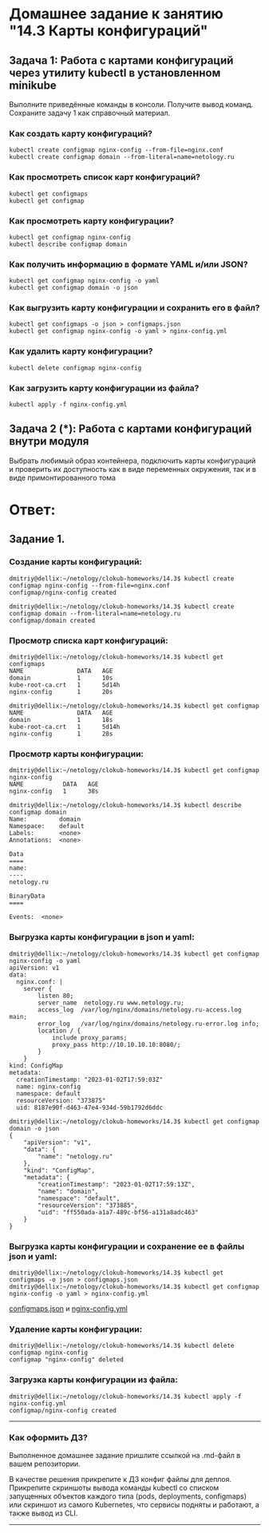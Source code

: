 # Домашнее задание к занятию "14.3 Карты конфигураций"

## Задача 1: Работа с картами конфигураций через утилиту kubectl в установленном minikube

Выполните приведённые команды в консоли. Получите вывод команд. Сохраните
задачу 1 как справочный материал.

### Как создать карту конфигураций?

```
kubectl create configmap nginx-config --from-file=nginx.conf
kubectl create configmap domain --from-literal=name=netology.ru
```

### Как просмотреть список карт конфигураций?

```
kubectl get configmaps
kubectl get configmap
```

### Как просмотреть карту конфигурации?

```
kubectl get configmap nginx-config
kubectl describe configmap domain
```

### Как получить информацию в формате YAML и/или JSON?

```
kubectl get configmap nginx-config -o yaml
kubectl get configmap domain -o json
```

### Как выгрузить карту конфигурации и сохранить его в файл?

```
kubectl get configmaps -o json > configmaps.json
kubectl get configmap nginx-config -o yaml > nginx-config.yml
```

### Как удалить карту конфигурации?

```
kubectl delete configmap nginx-config
```

### Как загрузить карту конфигурации из файла?

```
kubectl apply -f nginx-config.yml
```

## Задача 2 (*): Работа с картами конфигураций внутри модуля

Выбрать любимый образ контейнера, подключить карты конфигураций и проверить
их доступность как в виде переменных окружения, так и в виде примонтированного
тома


# Ответ:

## Задание 1.
### Создание карты конфигураций:
```shell
dmitriy@dellix:~/netology/clokub-homeworks/14.3$ kubectl create configmap nginx-config --from-file=nginx.conf
configmap/nginx-config created
```
```shell
dmitriy@dellix:~/netology/clokub-homeworks/14.3$ kubectl create configmap domain --from-literal=name=netology.ru
configmap/domain created
```

### Просмотр списка карт конфигураций:

```shell
dmitriy@dellix:~/netology/clokub-homeworks/14.3$ kubectl get configmaps
NAME               DATA   AGE
domain             1      10s
kube-root-ca.crt   1      5d14h
nginx-config       1      20s
```
```shell
dmitriy@dellix:~/netology/clokub-homeworks/14.3$ kubectl get configmap
NAME               DATA   AGE
domain             1      18s
kube-root-ca.crt   1      5d14h
nginx-config       1      28s
```

### Просмотр карты конфигурации:

```shell
dmitriy@dellix:~/netology/clokub-homeworks/14.3$ kubectl get configmap nginx-config
NAME           DATA   AGE
nginx-config   1      38s
```
```shell
dmitriy@dellix:~/netology/clokub-homeworks/14.3$ kubectl describe configmap domain
Name:         domain
Namespace:    default
Labels:       <none>
Annotations:  <none>

Data
====
name:
----
netology.ru

BinaryData
====

Events:  <none>
```

### Выгрузка карты конфигурации в json и yaml:

```shell
dmitriy@dellix:~/netology/clokub-homeworks/14.3$ kubectl get configmap nginx-config -o yaml
apiVersion: v1
data:
  nginx.conf: |
    server {
        listen 80;
        server_name  netology.ru www.netology.ru;
        access_log  /var/log/nginx/domains/netology.ru-access.log  main;
        error_log   /var/log/nginx/domains/netology.ru-error.log info;
        location / {
            include proxy_params;
            proxy_pass http://10.10.10.10:8080/;
        }
    }
kind: ConfigMap
metadata:
  creationTimestamp: "2023-01-02T17:59:03Z"
  name: nginx-config
  namespace: default
  resourceVersion: "373875"
  uid: 8187e90f-d463-47e4-934d-59b1792d6ddc
```
```shell
dmitriy@dellix:~/netology/clokub-homeworks/14.3$ kubectl get configmap domain -o json
{
    "apiVersion": "v1",
    "data": {
        "name": "netology.ru"
    },
    "kind": "ConfigMap",
    "metadata": {
        "creationTimestamp": "2023-01-02T17:59:13Z",
        "name": "domain",
        "namespace": "default",
        "resourceVersion": "373885",
        "uid": "ff550ada-a1a7-489c-bf56-a131a8adc463"
    }
}
```

### Выгрузка карты конфигурации и сохранение ее в файлы json и yaml:

```shell
dmitriy@dellix:~/netology/clokub-homeworks/14.3$ kubectl get configmaps -o json > configmaps.json
dmitriy@dellix:~/netology/clokub-homeworks/14.3$ kubectl get configmap nginx-config -o yaml > nginx-config.yml
```
[configmaps.json](14.3/configmaps.json) и
[nginx-config.yml](14.3/nginx-config.yml)

### Удаление карты конфигурации:

```shell
dmitriy@dellix:~/netology/clokub-homeworks/14.3$ kubectl delete configmap nginx-config
configmap "nginx-config" deleted
```

### Загрузка карты конфигурации из файла:

```shell
dmitriy@dellix:~/netology/clokub-homeworks/14.3$ kubectl apply -f nginx-config.yml
configmap/nginx-config created
```

---

### Как оформить ДЗ?

Выполненное домашнее задание пришлите ссылкой на .md-файл в вашем репозитории.

В качестве решения прикрепите к ДЗ конфиг файлы для деплоя. Прикрепите скриншоты вывода команды kubectl со списком запущенных объектов каждого типа (pods, deployments, configmaps) или скриншот из самого Kubernetes, что сервисы подняты и работают, а также вывод из CLI.

---
